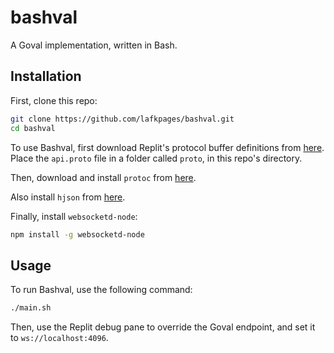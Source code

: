 # bashval

A Goval implementation, written in Bash.

## Installation

First, clone this repo:

```sh
git clone https://github.com/lafkpages/bashval.git
cd bashval
```

To use Bashval, first download Replit's protocol buffer definitions from [here](https://raw.githubusercontent.com/Goval-Community/homeval/main/src/protobufs/goval.proto).
Place the `api.proto` file in a folder called `proto`, in this repo's directory.

Then, download and install `protoc` from [here](https://github.com/protocolbuffers/protobuf/releases/).

Also install `hjson` from [here](https://hjson.github.io/users-bin.html).

Finally, install `websocketd-node`:

```sh
npm install -g websocketd-node
```

## Usage

To run Bashval, use the following command:

```bash
./main.sh
```

Then, use the Replit debug pane to override the Goval endpoint, and set it to `ws://localhost:4096`.
